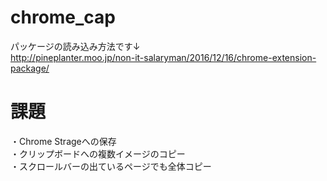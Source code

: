 # chrome_cap
パッケージの読み込み方法です↓  
<http://pineplanter.moo.jp/non-it-salaryman/2016/12/16/chrome-extension-package/>  

# 課題
・Chrome Strageへの保存  
・クリップボードへの複数イメージのコピー  
・スクロールバーの出ているページでも全体コピー  

